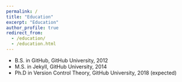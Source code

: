 ```yaml
---
permalink: /
title: "Education"
excerpt: "Education"
author_profile: true
redirect_from: 
  - /education/
  - /education.html
---
```

* B.S. in GitHub, GitHub University, 2012
* M.S. in Jekyll, GitHub University, 2014
* Ph.D in Version Control Theory, GitHub University, 2018 (expected)
